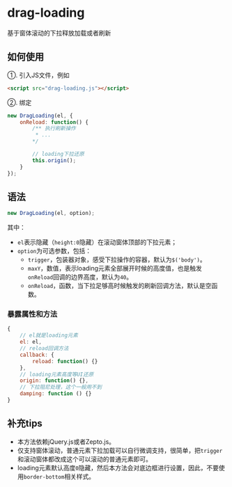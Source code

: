 # drag-loading
基于窗体滚动的下拉释放加载或者刷新


## 如何使用
①. 引入JS文件，例如

``` html
<script src="drag-loading.js"></script>
```

②. 绑定

``` javascript
new DragLoading(el, {
	onReload: function() {
	    /** 执行刷新操作
	     * ... 
	    */

	    // loading下拉还原
	    this.origin();
    }
});
```

## 语法
``` javascript
new DragLoading(el, option);
```

其中：
<ul>
	<li><code>el</code>表示隐藏（<code>height:0</code>隐藏）在滚动窗体顶部的下拉元素；</li>
	<li><code>option</code>为可选参数，包括：
		<ul>
			<li><code>trigger</code>，包装器对象，感受下拉操作的容器，默认为<code>$('body')</code>。</li>
			<li><code>maxY</code>，数值，表示loading元素全部展开时候的高度值，也是触发<code>onReload</code>回调的边界高度，默认为<code>40</code>。</li>
			<li><code>onReload</code>，函数，当下拉足够高时候触发的刷新回调方法，默认是空函数。</li>
		</ul>
	</li>
</ul>

### 暴露属性和方法
``` javascript
{
	// el就是loading元素
	el: el,
	// reload回调方法
	callback: {
		reload: function() {}
	},
	// loading元素高度等UI还原
	origin: function() {},
	// 下拉阻尼处理，这个一般用不到
	damping: function () {}
}
```

## 补充tips
<ul>
	<li>本方法依赖jQuery.js或者Zepto.js。</li>
	<li>仅支持窗体滚动，普通元素下拉加载可以自行微调支持，很简单，把<code>trigger</code>和滚动窗体都改成这个可以滚动的普通元素即可。</li>
	<li>loading元素默认高度<code>0</code>隐藏，然后本方法会对底边框进行设置，因此，不要使用<code>border-bottom</code>相关样式。</li>
</ul>
